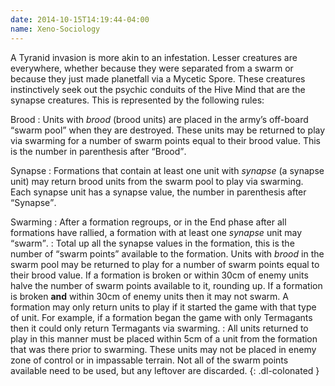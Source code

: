 ```yaml
---
date: 2014-10-15T14:19:44-04:00
name: Xeno-Sociology
---
```

A Tyranid invasion is more akin to an infestation. Lesser creatures are everywhere, whether because they were separated from a swarm or because they just made planetfall via a Mycetic Spore. These creatures instinctively seek out the psychic conduits of the Hive Mind that are the synapse creatures. This is represented by the following rules:

Brood
: Units with _brood_ (brood units) are placed in the army&rsquo;s off-board <q>swarm pool</q> when they are destroyed. These units may be returned to play via swarming for a number of swarm points equal to their brood value. This is the number in parenthesis after <q>Brood</q>.

Synapse
: Formations that contain at least one unit with _synapse_ (a synapse unit) may return brood units from the swarm pool to play via swarming. Each synapse unit has a synapse value, the number in parenthesis after <q>Synapse</q>.

Swarming
: After a formation regroups, or in the End phase after all formations have rallied, a formation with at least one _synapse_ unit may <q>swarm</q>.
: Total up all the synapse values in the formation, this is the number of <q>swarm points</q> available to the formation. Units with _brood_ in the swarm pool may be returned to play for a number of swarm points equal to their brood value. If a formation is broken or within 30cm of enemy units halve the number of swarm points available to it, rounding up. If a formation is broken **and** within 30cm of enemy units then it may not swarm. A formation may only return units to play if it started the game with that type of unit. For example, if a formation began the game with only Termagants then it could only return Termagants via swarming.
: All units returned to play in this manner must be placed within 5cm of a unit from the formation that was there prior to swarming. These units may not be placed in enemy zone of control or in impassable terrain. Not all of the swarm points available need to be used, but any leftover are discarded.
{: .dl-colonated }